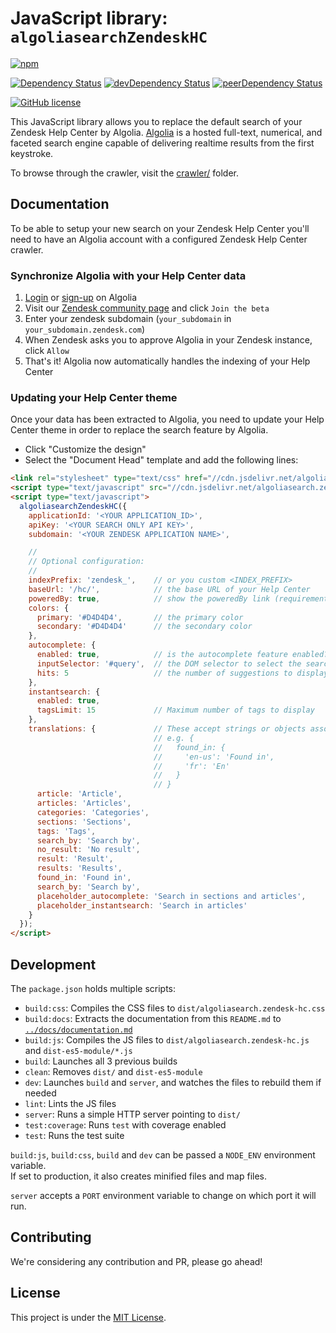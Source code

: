 # JavaScript library: `algoliasearchZendeskHC`

[![npm](https://img.shields.io/npm/v/algoliasearch.zendesk-hc.svg)](https://www.npmjs.com/package/algoliasearch.zendesk-hc)

[![Dependency Status](https://david-dm.org/algolia/algoliasearch-zendesk.svg?path=app)](https://david-dm.org/algolia/algoliasearch-zendesk?path=app)
[![devDependency Status](https://david-dm.org/algolia/algoliasearch-zendesk/dev-status.svg?path=app)](https://david-dm.org/algolia/algoliasearch-zendesk?path=app#info=devDependencies)
[![peerDependency Status](https://david-dm.org/algolia/algoliasearch-zendesk/peer-status.svg?path=app)](https://david-dm.org/algolia/algoliasearch-zendesk?path=app#info=peerDependencies)

[![GitHub license](https://img.shields.io/github/license/algolia/algoliasearch-zendesk.svg)](../LICENSE)

This JavaScript library allows you to replace the default search of your Zendesk Help Center by Algolia. [Algolia](https://www.algolia.com) is a hosted full-text, numerical, and faceted search engine capable of delivering realtime results from the first keystroke.

To browse through the crawler, visit the [crawler/](../crawler/) folder.

## Documentation

To be able to setup your new search on your Zendesk Help Center you'll need to have an Algolia account with a configured Zendesk Help Center crawler.

### Synchronize Algolia with your Help Center data

1. [Login](https://www.algolia.com/users/sign_in) or [sign-up](https://www.algolia.com/users/sign_up) on Algolia
2. Visit our [Zendesk community page](https://www.community.algolia.com/zendesk/) and click `Join the beta`
3. Enter your zendesk subdomain (`your_subdomain` in `your_subdomain.zendesk.com`)
4. When Zendesk asks you to approve Algolia in your Zendesk instance, click `Allow`
5. That's it! Algolia now automatically handles the indexing of your Help Center

### Updating your Help Center theme

Once your data has been extracted to Algolia, you need to update your Help Center theme in order to replace the search feature by Algolia.

 * Click "Customize the design"
 * Select the "Document Head" template and add the following lines:

```html
<link rel="stylesheet" type="text/css" href="//cdn.jsdelivr.net/algoliasearch.zendesk-hc/1/algoliasearch.zendesk-hc.min.css">
<script type="text/javascript" src="//cdn.jsdelivr.net/algoliasearch.zendesk-hc/1/algoliasearch.zendesk-hc.min.js"></script>
<script type="text/javascript">
  algoliasearchZendeskHC({
    applicationId: '<YOUR APPLICATION_ID>',
    apiKey: '<YOUR SEARCH ONLY API KEY>',
    subdomain: '<YOUR ZENDESK APPLICATION NAME>',

    //
    // Optional configuration:
    //
    indexPrefix: 'zendesk_',    // or you custom <INDEX_PREFIX>
    baseUrl: '/hc/',            // the base URL of your Help Center
    poweredBy: true,            // show the poweredBy link (requirement of Algolia's free plan)
    colors: {
      primary: '#D4D4D4',       // the primary color
      secondary: '#D4D4D4'      // the secondary color
    },
    autocomplete: {
      enabled: true,            // is the autocomplete feature enabled?
      inputSelector: '#query',  // the DOM selector to select the search box
      hits: 5                   // the number of suggestions to display
    },
    instantsearch: {
      enabled: true,
      tagsLimit: 15             // Maximum number of tags to display
    },
    translations: {             // These accept strings or objects associating locale with value
                                // e.g. {
                                //   found_in: {
                                //     'en-us': 'Found in',
                                //     'fr': 'En'
                                //   }
                                // }
      article: 'Article',
      articles: 'Articles',
      categories: 'Categories',
      sections: 'Sections',
      tags: 'Tags',
      search_by: 'Search by',
      no_result: 'No result',
      result: 'Result',
      results: 'Results',
      found_in: 'Found in',
      search_by: 'Search by',
      placeholder_autocomplete: 'Search in sections and articles',
      placeholder_instantsearch: 'Search in articles'
    }
  });
</script>
```

## Development

The `package.json` holds multiple scripts:
- `build:css`: Compiles the CSS files to `dist/algoliasearch.zendesk-hc.css`
- `build:docs`: Extracts the documentation from this `README.md` to [`../docs/documentation.md`](../docs/documentation.md)
- `build:js`: Compiles the JS files to `dist/algoliasearch.zendesk-hc.js` and `dist-es5-module/*.js`
- `build`: Launches all 3 previous builds
- `clean`: Removes `dist/` and `dist-es5-module`
- `dev`: Launches `build` and `server`, and watches the files to rebuild them if needed
- `lint`: Lints the JS files
- `server`: Runs a simple HTTP server pointing to `dist/`
- `test:coverage`: Runs `test` with coverage enabled
- `test`: Runs the test suite

`build:js`, `build:css`, `build` and `dev` can be passed a `NODE_ENV` environment variable.  
If set to production, it also creates minified files and map files.

`server` accepts a `PORT` environment variable to change on which port it will run.

## Contributing

We're considering any contribution and PR, please go ahead!

## License

This project is under the [MIT License](../LICENSE).
